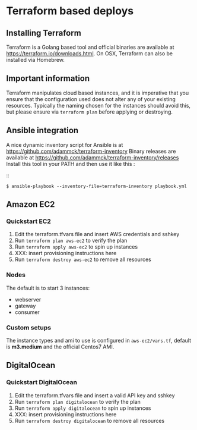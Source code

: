 # Terraform based deploys

## Installing Terraform

Terraform is a Golang based tool and official binaries are available at https://terraform.io/downloads.html.
On OSX, Terraform can also be installed via Homebrew.

## Important information

Terraform manipulates cloud based instances, and it is imperative that you ensure that the configuration used does not alter any of your existing resources. Typically the naming chosen for the instances should avoid this, but please ensure via ``terraform plan`` before applying or destroying.

## Ansible integration

A nice dynamic inventory script for Ansible is at https://github.com/adammck/terraform-inventory
Binary releases are available at https://github.com/adammck/terraform-inventory/releases
Install this tool in your PATH and then use it like this :

::
    
    $ ansible-playbook --inventory-file=terraform-inventory playbook.yml

## Amazon EC2

### Quickstart EC2

1. Edit the terraform.tfvars file and insert AWS credentials and sshkey
2. Run ``terraform plan aws-ec2`` to verify the plan
3. Run ``terraform apply aws-ec2`` to spin up instances
4. XXX: insert provisioning instructions here
5. Run ``terraform destroy aws-ec2`` to remove all resources

### Nodes

The default is to start 3 instances:

* webserver
* gateway
* consumer

### Custom setups

The instance types and ami to use is configured in ``aws-ec2/vars.tf``, default is **m3.medium** and the official Centos7 AMI.

## DigitalOcean

### Quickstart DigitalOcean

1. Edit the terraform.tfvars file and insert a valid API key and sshkey
2. Run ``terraform plan digitalocean`` to verify the plan
3. Run ``terraform apply digitalocean`` to spin up instances
4. XXX: insert provisioning instructions here
5. Run ``terraform destroy digitalocean`` to remove all resources


